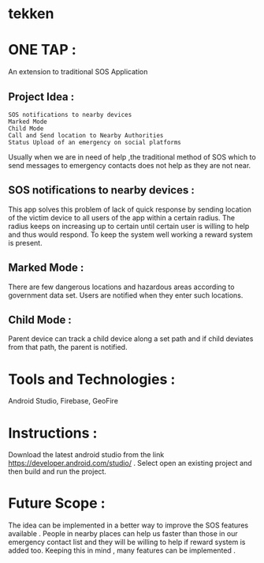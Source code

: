 # tekken


# ONE TAP : 
An extension to traditional SOS Application

## Project Idea :
	SOS notifications to nearby devices 
	Marked Mode
	Child Mode
	Call and Send location to Nearby Authorities
	Status Upload of an emergency on social platforms

Usually when we are in need of help ,the traditional method of SOS which to send messages to emergency contacts does not help as they are not near. 

## SOS notifications to nearby devices : 
This app solves this problem of lack of quick response by sending location of the victim device to all users of the app within a certain radius. The radius keeps on increasing up to certain until certain user is willing to help and thus would respond. To keep the system well working a reward system is present.

## Marked Mode : 
There are few dangerous locations and hazardous areas according to government data set. Users are notified when they enter such locations. 

## Child Mode : 
Parent device can track a child device along a set path and if child deviates from that path, the parent is notified.

# Tools and Technologies : 
Android Studio, Firebase, GeoFire

# Instructions : 
Download the latest android studio from the link https://developer.android.com/studio/ . Select open an existing project and then build and run the project.

# Future Scope :
The idea can be implemented in a better way to improve the SOS features available . People in nearby places can help us faster than those in our emergency contact list and they will be willing to help if reward system is added too. Keeping this in mind , many features can be implemented .





